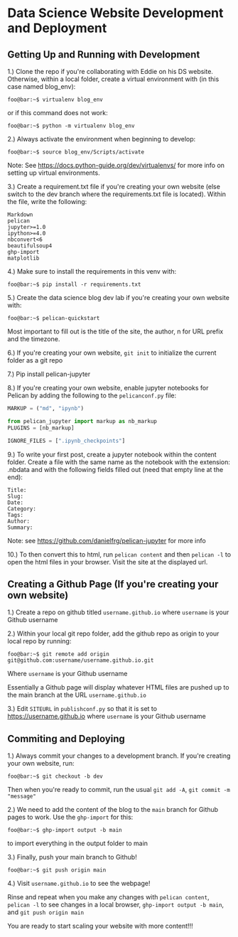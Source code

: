 # Data Science Website Development and Deployment

## Getting Up and Running with Development

1.) Clone the repo if you're collaborating with Eddie on his DS website. Otherwise, within a local folder, create a virtual environment with (in this case named blog_env):

```console
foo@bar:~$ virtualenv blog_env
```

or if this command does not work:
```console
foo@bar:~$ python -m virtualenv blog_env
```

2.) Always activate the environment when beginning to develop:
```console
foo@bar:~$ source blog_env/Scripts/activate
```

Note: See https://docs.python-guide.org/dev/virtualenvs/ for more info on setting up virtual environments.

3.) Create a requirement.txt file if you're creating your own website (else switch to the dev branch where the requirements.txt file is located).
Within the file, write the following:

```
Markdown
pelican
jupyter>=1.0
ipython>=4.0
nbconvert<6
beautifulsoup4
ghp-import
matplotlib
```

4.) Make sure to install the requirements in this venv with:

```console
foo@bar:~$ pip install -r requirements.txt
```

5.) Create the data science blog dev lab if you're creating your own website with:

```console
foo@bar:~$ pelican-quickstart
```

Most important to fill out is the title of the site, the author, n for URL prefix and the timezone.

6.) If you're creating your own website, ```git init``` to initialize the current folder as a git repo

7.) Pip install pelican-jupyter

8.) If you're creating your own website, enable jupyter notebooks for Pelican by adding the following to the `pelicanconf.py` file:

```python
MARKUP = ("md", "ipynb")

from pelican_jupyter import markup as nb_markup
PLUGINS = [nb_markup]

IGNORE_FILES = [".ipynb_checkpoints"]
```

9.) To write your first post, create a jupyter notebook within the content folder. Create a file with the same name as the notebook with the extension: .nbdata
and with the following fields filled out (need that empty line at the end):

```
Title:
Slug:
Date:
Category:
Tags:
Author:
Summary:

```
Note: see https://github.com/danielfrg/pelican-jupyter for more info

10.) To then convert this to html, run ```pelican content``` and then ```pelican -l``` to open the html files in your browser.
Visit the site at the displayed url.

## Creating a Github Page (If you're creating your own website)

1.) Create a repo on github titled ```username.github.io``` where ```username``` is your Github username

2.) Within your local git repo folder, add the github repo as origin to your local repo by running:

```console
foo@bar:~$ git remote add origin git@github.com:username/username.github.io.git
```

Where ```username``` is your Github username

Essentially a Github page will display whatever HTML files are pushed up to the main branch at the URL ```username.github.io```

3.) Edit ```SITEURL``` in ```publishconf.py``` so that it is set to https://username.github.io where ```username``` is your Github username

## Commiting and Deploying

1.) Always commit your changes to a development branch. If you're creating your own website, run:

```console
foo@bar:~$ git checkout -b dev
```

Then when you're ready to commit, run the usual ```git add -A```, ```git commit -m "message"```

2.) We need to add the content of the blog to the ```main``` branch for Github pages to work. Use the ```ghp-import``` for this:

```console
foo@bar:~$ ghp-import output -b main
```
to import everything in the output folder to main

3.) Finally, push your main branch to Github!

```console
foo@bar:~$ git push origin main
```

4.) Visit ```username.github.io``` to see the webpage!

Rinse and repeat when you make any changes with ```pelican content```, ```pelican -l``` to see changes in a local browser, ```ghp-import output -b main```, and ```git push origin main```

You are ready to start scaling your website with more content!!!
